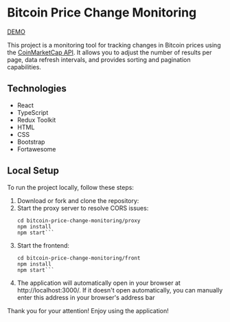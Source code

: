 # Bitcoin Price Change Monitoring

[DEMO](https://oleh-holovnykh.github.io/react_redux-bitcoin-price-monitoring/)

This project is a monitoring tool for tracking changes in Bitcoin prices using the [CoinMarketCap API](https://pro.coinmarketcap.com). It allows you to adjust the number of results per page, data refresh intervals, and provides sorting and pagination capabilities.

## Technologies

- React
- TypeScript
- Redux Toolkit
- HTML
- CSS
- Bootstrap
- Fortawesome

## Local Setup

To run the project locally, follow these steps:

1. Download or fork and clone the repository:
2. Start the proxy server to resolve CORS issues:
    ```
    cd bitcoin-price-change-monitoring/proxy
    npm install
    npm start```
3. Start the frontend:
    ```
    cd bitcoin-price-change-monitoring/front
    npm install
    npm start```
4. The application will automatically open in your browser at http://localhost:3000/. If it doesn't open automatically, you can manually enter this address in your browser's address bar

Thank you for your attention! Enjoy using the application!
